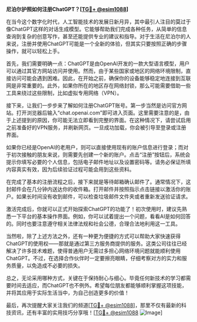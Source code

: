 **尼泊尔护照如何注册ChatGPT？[[TG💪+ @esim1088](https://t.me/s/esim1088)]**

在当今这个数字化时代，人工智能技术的发展日新月异，其中最引人注目的莫过于像ChatGPT这样的对话生成模型。它能够帮助我们完成各种任务，从简单的信息查询到复杂的创意写作，甚至还能提供专业的建议和指导。对于生活在尼泊尔的人来说，注册并使用ChatGPT可能是一个全新的体验，但其实只要按照正确的步骤操作，就可以轻松上手。

首先，我们需要明确一点：ChatGPT是由OpenAI开发的一款大型语言模型，用户可以通过其官方网站访问并使用。然而，由于某些国家或地区的网络环境限制，直接访问可能会遇到困难。因此，在开始之前，确保你的设备能够稳定地连接到互联网是非常重要的。此外，如果你所在的地区存在网络封锁，那么可能需要借助一些工具来绕过这些限制，比如虚拟专用网络（VPN）。

接下来，让我们一步步来了解如何注册ChatGPT账号。第一步当然是访问官方网站。打开浏览器后输入“chat.openai.com”即可进入页面。这里需要注意的是，由于上述提到的原因，你可能无法立即看到完整的界面。在这种情况下，请尝试启用之前准备好的VPN服务，并刷新网页。一旦成功加载，你会被引导至登录或注册界面。

如果你已经是OpenAI的老用户，则可以直接使用现有的账户信息进行登录；而对于初次接触的朋友来说，则需要先创建一个新的账户。点击“注册”按钮后，系统会提示你填写必要的个人信息，包括电子邮件地址以及设置密码等。请务必保证所填内容真实有效，因为后续验证过程可能会用到这些资料。

在完成了基本的注册流程之后，接下来就是等待邮箱确认邮件了。通常情况下，这封邮件会在几分钟内送达你的收件箱。打开邮件并按照指示点击链接以激活你的账户。如果长时间没有收到邮件，可以检查垃圾邮件文件夹或者重新发送验证请求。

激活完成后，你就可以正式开始探索ChatGPT的功能了！初次使用时，建议先熟悉一下平台的基本操作界面。例如，你可以试着提出一个问题，看看AI是如何回答的。同时也要注意遵守相关法律法规和社会公德，合理合法地利用这一工具。

当然啦，除了上述方法之外，还有一种更为便捷的方式可以帮助大家快速获得ChatGPT的使用权——那就是通过第三方服务商提供的服务。这类公司往往已经解决了许多技术难题，使得普通用户无需过多担心网络环境问题就能顺利使用ChatGPT。不过，在选择合作伙伴时一定要擦亮眼睛，仔细考察对方的实力和服务质量，以免造成不必要的损失。

总之，无论采用哪种方式，关键在于保持耐心与细心。毕竟任何新技术的学习都需要时间去适应，而ChatGPT也不例外。希望每位朋友都能够顺利掌握这项技能，并将其应用于实际生活当中，为自己创造更多的价值！

最后，再次提醒大家关注我们的频道[[TG💪+ @esim1088](https://t.me/s/esim1088)]，那里不仅有最新的科技资讯，还有丰富的实用技巧分享哦！[[TG💪+ @esim1088](https://t.me/s/esim1088) ![Image](https://i.postimg.cc/4NQfJmqS/Snipaste-2025-05-13-00-14-12.png)]